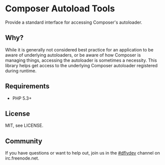 Composer Autoload Tools
=======================

Provide a standard interface for accessing Composer's autoloader.


Why?
----

While it is generally not considered best practice for an application
to be aware of underlying autoloaders, or be aware of how Composer
is managing things, accessing the autoloader is sometimes a
necessity. This library helps get access to the underlying Composer
autoloader registered during runtime.


Requirements
------------

 * PHP 5.3+


License
-------

MIT, see LICENSE.


Community
---------

If you have questions or want to help out, join us in the
[#dflydev](irc://irc.freenode.net/#dflydev) channel on irc.freenode.net.
